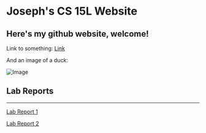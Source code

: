 Joseph's CS 15L Website
========

Here's my github website, welcome!
---------------------------------

Link to something: [Link](https://www.youtube.com/shorts/a8huLUKkZ08)

And an image of a duck:

![Image](https://hips.hearstapps.com/hmg-prod.s3.amazonaws.com/images/how-to-keep-ducks-call-ducks-1615457181.jpg?resize=640:*)


Lab Reports
----
***

[Lab Report 1](https://thejoeship.github.io/-cse15l-lab-reports/lab-report-1-week-2.html)

[Lab Report 2](https://thejoeship.github.io/-cse15l-lab-reports/lab-report-2-week-4.html)
